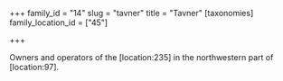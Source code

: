 +++
family_id = "14"
slug = "tavner"
title = "Tavner"
[taxonomies]
family_location_id = ["45"]

+++

Owners and operators of the \[location:235\] in the northwestern part of \[location:97\].
